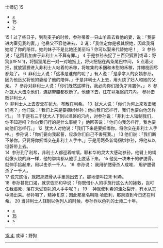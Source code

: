 ﻿





 士师记 15




* [<](bible/JDG14.md)
* [15](bible/JDG.md)
* [>](bible/JDG16.md)



 
15 
1 过了些日子，到割麦子的时候，参孙带着一只山羊羔去看他的妻，说：「我要进内室见我的妻。」他岳父不容他进去， 
2 说：「我估定你是极其恨她，因此我将她给了你的陪伴。她的妹子不是比她还美丽吗？你可以娶来代替她吧！」 
3  参孙说：「这回我加害于非利士人不算有罪。」 
4 于是参孙去捉了三百只狐狸[或译：野狗](#FN
1)，将狐狸尾巴一对一对地捆上，将火把捆在两条尾巴中间， 
5 点着火把，就放狐狸进入非利士人站着的禾稼，将堆集的禾捆和未割的禾稼，并橄榄园尽都烧了。 
6  非利士人说：「这事是谁做的呢？」有人说：「是亭拿人的女婿参孙，因为他岳父将他的妻给了他的陪伴。」于是非利士人上去，用火烧了妇人和她的父亲。 
7  参孙对非利士人说：「你们既然这样行，我必向你们报仇才肯罢休。」 
8  参孙就大大击杀他们，连腿带腰都砍断了。他便下去，住在以坦磐的穴内。 参孙击败非利士人  
9  非利士人上去安营在犹大，布散在利希。 
10  犹大人说：「你们为何上来攻击我们呢？」他们说：「我们上来是要捆绑参孙；他向我们怎样行，我们也要向他怎样行。」 
11 于是有三千犹大人下到以坦磐的穴内，对参孙说：「非利士人辖制我们，你不知道吗？你向我们行的是什么事呢？」他回答说：「他们向我怎样行，我也要向他们怎样行。」 
12  犹大人对他说：「我们下来是要捆绑你，将你交在非利士人手中。」参孙说：「你们要向我起誓，应承你们自己不害死我。」 
13 他们说：「我们断不杀你，只要将你捆绑交在非利士人手中。」于是用两条新绳捆绑参孙，将他从以坦磐带上去。  
14  参孙到了利希，非利士人都迎着喧嚷。耶和华的灵大大感动参孙，他臂上的绳就像火烧的麻一样，他的绑绳都从他手上脱落下来。 
15 他见一块未干的驴腮骨，就伸手拾起来，用以击杀一千人。 
16  参孙说： 我用驴腮骨杀人成堆， 用驴腮骨杀了一千人。  
17 说完这话，就把那腮骨从手里抛出去了。那地便叫拉末·利希。  
18  参孙甚觉口渴，就求告耶和华说：「你既借仆人的手施行这么大的拯救，岂可任我渴死、落在未受割礼的人手中呢？」 
19 　神就使利希的洼处裂开，有水从其中涌出来。参孙喝了，精神复原；因此那泉名叫隐·哈歌利，那泉直到今日还在利希。 
20 当非利士人辖制以色列人的时候，参孙作以色列的士师二十年。 
* [<](bible/JDG14.md)
* [15](bible/JDG.md)
* [>](bible/JDG16.md)





---


[15:4:](#V4)
或译：野狗




---









